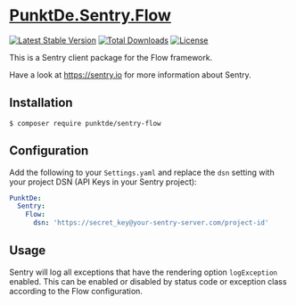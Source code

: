 # [PunktDe.Sentry.Flow](https://github.com/punktDe/sentry-flow)

[![Latest Stable Version](https://poser.pugx.org/punktDe/sentry-flow/v/stable)](https://packagist.org/packages/punktDe/sentry-flow) [![Total Downloads](https://poser.pugx.org/punktDe/sentry-flow/downloads)](https://packagist.org/packages/punktDe/sentry-flow) [![License](https://poser.pugx.org/punktDe/sentry-flow/license)](https://packagist.org/packages/punktDe/sentry-flow)

This is a Sentry client package for the Flow framework.

Have a look at https://sentry.io for more information about Sentry.

## Installation

```
$ composer require punktde/sentry-flow
```

## Configuration

Add the following to your `Settings.yaml` and replace the `dsn` setting with your project DSN (API Keys in your Sentry project):

```yaml
PunktDe:
  Sentry:
    Flow:
      dsn: 'https://secret_key@your-sentry-server.com/project-id'
```

## Usage

Sentry will log all exceptions that have the rendering option `logException` enabled. This can be enabled or disabled
by status code or exception class according to the Flow configuration.
